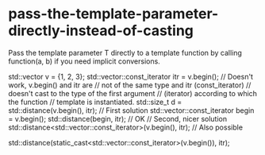 # pass-the-template-parameter-directly-instead-of-casting

Pass the template parameter T directly to a template function by calling
function<T>(a, b) if you need implicit conversions.

std::vector<int> v = {1, 2, 3};
std::vector<int>::const_iterator itr = v.begin();
// Doesn't work, v.begin() and itr are
// not of the same type and itr (const_iterator)
// doesn't cast to the type of the first argument
// (iterator) according to which the function
// template is instantiated.
std::size_t d = std::distance(v.begin(), itr);
// First solution
std::vector<int>::const_iterator begin = v.begin();
std::distance(begin, itr); // OK
// Second, nicer solution
std::distance<std::vector<int>::const_iterator>(v.begin(), itr);
// Also possible

std::distance(static_cast<std::vector<int>::const_iterator>(v.begin()),
itr);
